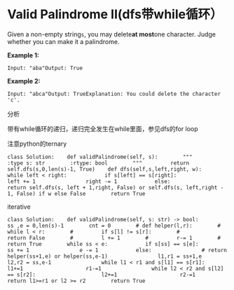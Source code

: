 # Valid Palindrome II\(dfs带while循环）

Given a non-empty string`s`, you may delete**at most**one character. Judge whether you can make it a palindrome.

**Example 1:**

```text
Input: "aba"Output: True
```

**Example 2:**

```text
Input: "abca"Output: TrueExplanation: You could delete the character 'c'.
```

分析

带有while循环的递归，递归完全发生在while里面，参见dfs的for loop

注意python的ternary

```text
class Solution:    def validPalindrome(self, s):        """        :type s: str        :rtype: bool        """         return self.dfs(s,0,len(s)-1, True)    def dfs(self,s,left,right, w):        while left < right:            if s[left] == s[right]:                left += 1                right -= 1            else:                return self.dfs(s, left + 1,right, False) or self.dfs(s, left,right - 1, False) if w else False        return True
```

iterative

```text
class Solution:    def validPalindrome(self, s: str) -> bool:        ss ,e = 0,len(s)-1        cnt = 0        # def helper(l,r):        #     while l < r:        #         if s[l] != s[r]:        #             return False        #         l += 1        #         r-= 1        #     return True        while ss < e:            if s[ss] == s[e]:                ss += 1                e -= 1            else:                # return helper(ss+1,e) or helper(ss,e-1)                l1,r1 = ss+1,e                l2,r2 = ss,e-1                while l1 < r1 and s[l1] == s[r1]:                     l1+=1                    r1-=1                while l2 < r2 and s[l2] == s[r2]:                     l2+=1                    r2-=1                 return l1>=r1 or l2 >= r2        return True        
```

